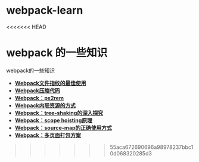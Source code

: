 # webpack-learn
<<<<<<< HEAD

webpack 的一些知识
=======
webpack的一些知识

- [**Webpack文件指纹的最佳使用**](https://github.com/hubvue/webpack-learn/issues/1)
- [**Webpack压缩代码**](https://github.com/hubvue/webpack-learn/issues/2)
- [**Webpack：px2rem**](https://github.com/hubvue/webpack-learn/issues/3)
- [**Webpack内联资源的方式**](https://github.com/hubvue/webpack-learn/issues/4)
- [**Webpack：tree-shaking的深入探究**](https://github.com/hubvue/webpack-learn/issues/8)
- [**Webpack：scope hoisting原理**](https://github.com/hubvue/webpack-learn/issues/9)
- [**Webpack：source-map的正确使用方式**](https://github.com/hubvue/webpack-learn/issues/6)
- [**Webpack：多页面打包方案**](https://github.com/hubvue/webpack-learn/issues/5)
>>>>>>> 55aca672690696a98978237bbc10d068320285d3
